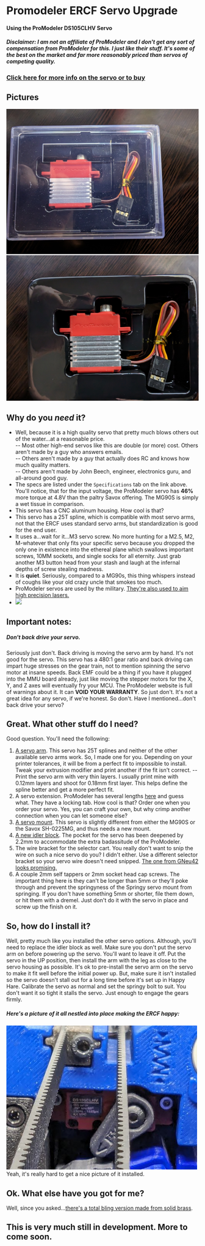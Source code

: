 # Promodeler ERCF Servo Upgrade
#### Using the ProModeler DS105CLHV Servo  
##### Disclaimer: I am not an affiliate of ProModeler and I don't get any sort of compensation from ProModeler for this. I just like their stuff. It's some of the best on the market and far more reasonably priced than servos of competing quality.
### [Click here for more info on the servo or to buy](https://www.promodeler.com/DS105CLHV)

## Pictures
![In the box.jpg](https://github.com/IRTrail/ERCF_Servo_Upgrade/blob/main/images/In%20the%20box.jpg?raw=true)
![Open Box.jpg](https://github.com/IRTrail/ERCF_Servo_Upgrade/blob/main/images/Open%20Box.jpg?raw=true)
## Why do you *need* it?  
- Well, because it is a high quality servo that pretty much blows others out of the water...at a reasonable price.  
-- Most other high-end servos like this are double (or more) cost. Others aren't made by a guy who answers emails.  
-- Others aren't made by a guy that actually does RC and knows how much quality matters.  
-- Others aren't made by John Beech, engineer, electronics guru, and all-around good guy.  
- The specs are listed under the `Specifications` tab on the link above. You'll notice, that for the input voltage, the ProModeler servo has **46%** more torque at 4.8V than the paltry Savox offering. The MG90S is simply a wet tissue in comparison.  
- This servo has a CNC aluminum housing. How cool is that?  
- This servo has a 25T spline, which is compatible with most servo arms, not that the ERCF uses standard servo arms, but standardization is good for the end user.  
- It uses a...wait for it...M3 servo screw. No more hunting for a M2.5, M2, M-whatever that only fits your specific servo because you dropped the only one in existence into the ethereal plane which swallows important screws, 10MM sockets, and single socks for all eternity. Just grab another M3 button head from your stash and laugh at the infernal depths of screw stealing madness.  
- It is **quiet**. Seriously, compared to a MG90s, this thing whispers instead of coughs like your old crazy uncle that smokes too much.
- ProModeler servos are used by the military. [They're also used to aim high precision lasers.](https://www.promodeler.com/profiles/NPL-ProModeler-and-steering-lasers)  
- ![](https://i.makeagif.com/media/8-09-2015/4F7n75.gif) 
## Important notes:
##### Don't back drive your servo.
Seriously just don't. Back driving is moving the servo arm by hand. It's not good for the servo. This servo has a 480:1 gear ratio and back driving can impart huge stresses on the gear train, not to mention spinning the servo motor at insane speeds. Back EMF could be a thing if you have it plugged into the MMU board already, just like moving the stepper motors for the X, Y, and Z axes will eventually fry your MCU.
The ProModeler website is full of warnings about it. It can **VOID YOUR WARRANTY**. So just don't. It's not a great idea for any servo, if we're honest. So don't. Have I mentioned...don't back drive your servo?
## Great. What other stuff do I need?
Good question. You'll need the following:
1) [A servo arm](STL/Servo%20Arm%20ProModeler.STL). This servo has 25T splines and neither of the other available servo arms work. So, I made one for you. Depending on your printer tolerances, it will be from a perfect fit to impossible to install. Tweak your extrusion modifier and print another if the fit isn't correct.
-- Print the servo arm with very thin layers. I usually print mine with 0.12mm layers and shoot for 0.18mm first layer. This helps define the spline better and get a more perfect fit.
2) A servo extension. ProModeler has several lengths [here](https://www.promodeler.com/extensions) and guess what. They have a locking tab. How cool is that? Order one when you order your servo. Yes, you can craft your own, but why crimp another connection when you can let someone else?
3) [A servo mount](STL/Servo%20Mount%20Promodeler.STL). This servo is slightly different from either the MG90S or the Savox SH-0225MG, and thus needs a new mount.
4) [A new idler block](STL/Linear%20Axis%20Idler%20Block%20ProModeler.STL). The pocket for the servo has been deepened by 2.2mm to accommodate the extra badassitude of the ProModeler.
5) The wire bracket for the selector cart. You really don't want to snip the wire on such a nice servo do you? I didn't either. Use a different selector bracket so your servo wire doesn't need snipped. [The one from GNeu42 looks promising.](https://github.com/Enraged-Rabbit-Community/ERCF_v2/tree/master/User_Mods/Gneu42/Selector_Drag_chain_Anchor_with_servo_connectors) 
6) A couple 2mm self tappers or 2mm socket head cap screws. The important thing here is they can't be longer than 5mm or they'll poke through and prevent the springyness of the Springy servo mount from springing. If you don't have something 5mm or shorter, file them down, or hit them with a dremel. Just don't do it with the servo in place and screw up the finish on it.
## So, how do I install it?
Well, pretty much like you installed the other servo options. Although, you'll need to replace the idler block as well. Make sure you don't put the servo arm on before powering up the servo. You'll want to leave it off. Put the servo in the UP position, then install the arm with the leg as close to the servo housing as possible. It's ok to pre-install the servo arm on the servo to make it fit well before the initial power up. But, make sure it isn't installed so the servo doesn't stall out for a long time before it's set up in Happy Hare.
Calibrate the servo as normal and set the springy bolt to suit. You don't want it so tight it stalls the servo. Just enough to engage the gears firmly.
##### Here's a picture of it all nestled into place making the ERCF happy:
![Installed.jpg](https://github.com/IRTrail/ERCF_Servo_Upgrade/blob/main/images/Installed.jpg?raw=true)  
Yeah, it's really hard to get a nice picture of it installed.
## Ok. What else have you got for me?
Well, since you asked...[there's a total bling version made from solid brass](https://www.promodeler.com/DS125CLHV-BM).

## This is very much still in development. More to come soon.
